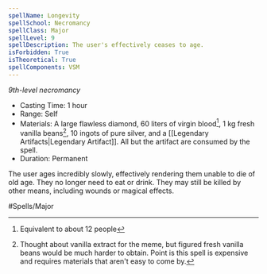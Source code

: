 ```yaml
---
spellName: Longevity
spellSchool: Necromancy
spellClass: Major
spellLevel: 9
spellDescription: The user's effectively ceases to age.
isForbidden: True 
isTheoretical: True
spellComponents: VSM
---
```

*9th-level necromancy*

- Casting Time: 1 hour
- Range: Self
- Materials: A large flawless diamond, 60 liters of virgin blood[^1], 1 kg fresh vanilla beans[^2], 10 ingots of pure silver, and a [[Legendary Artifacts|Legendary Artifact]]. All but the artifact are consumed by the spell.
- Duration: Permanent

The user ages incredibly slowly, effectively rendering them unable to die of old age. They no longer need to eat or drink. They may still be killed by other means, including wounds or magical effects.

[^1]: Equivalent to about 12 people
[^2]: Thought about vanilla extract for the meme, but figured fresh vanilla beans would be much harder to obtain. Point is this spell is expensive and requires materials that aren't easy to come by.

#Spells/Major 